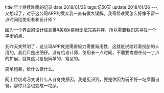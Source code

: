 title:早上继续昨晚的记录
date:2018/01/26
tags:记50天
update:2018/01/26
---;
又想起了，对于这公司APP的受众我一直有很大误解。我奇怪难受怎么好像不留一点时间给使用者和设计师？

因为一个界面的设计信息量#美观#易用无法完美并存，所以需要我们来寻找一个平衡的点。

到昨天突然明了，这公司APP就是需要极力需要易用性，这就是说给赶着投胎的人用的，我们只是出图仔。没有给设计师，使用者一点时间。不需要考虑任何一丁点的扩展，就算这只是很简单的，常见的。

简单粗暴，给什么做什么。

网上垃圾鸡汤文说什么从自身找原因。我是见识到，要是你因为玩不好一坨屎而自省，那你只会也变成一坨屎。
